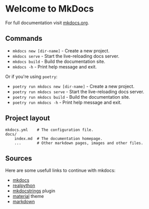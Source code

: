 # Welcome to MkDocs

For full documentation visit [mkdocs.org](https://www.mkdocs.org).

## Commands

* `mkdocs new [dir-name]` - Create a new project.
* `mkdocs serve` - Start the live-reloading docs server.
* `mkdocs build` - Build the documentation site.
* `mkdocs -h` - Print help message and exit.

Or if you're using `poetry`:

* `poetry run mkdocs new [dir-name]` - Create a new project.
* `poetry run mkdocs serve` - Start the live-reloading docs server.
* `poetry run mkdocs build` - Build the documentation site.
* `poetry run mkdocs -h` - Print help message and exit.

## Project layout

    mkdocs.yml    # The configuration file.
    docs/
        index.md  # The documentation homepage.
        ...       # Other markdown pages, images and other files.

## Sources
Here are some usefull links to continue with mkdocs:

- [mkdocs](https://www.mkdocs.org)
- [realpython](https://realpython.com/python-project-documentation-with-mkdocs)
- [mkdocstrings](https://mkdocstrings.github.io) plugin
- [material](https://github.com/squidfunk/mkdocs-material) theme
- [markdown](https://www.markdownguide.org/cheat-sheet/)